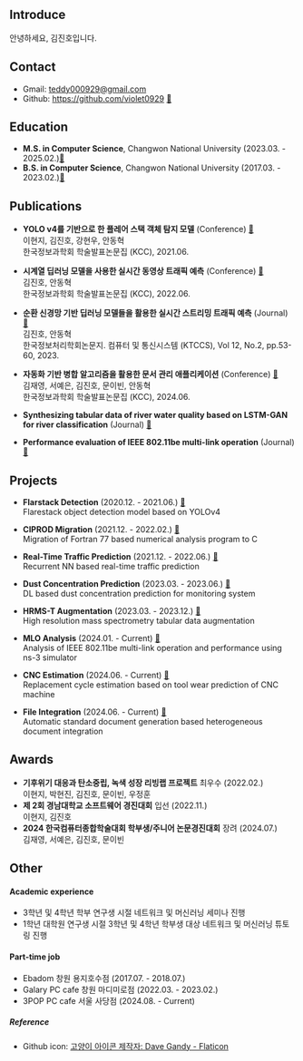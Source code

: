 ## Introduce
안녕하세요, 김진호입니다.

## Contact
* Gmail: teddy000929@gmail.com
* Github: https://github.com/violet0929 [🔗](https://github.com/violet0929)


## Education
* **M.S. in Computer Science**, Changwon National University (2023.03. - 2025.02.)[🔗](https://www.changwon.ac.kr/comnet/main.do)
* **B.S. in Computer Science**, Changwon National University (2017.03. - 2023.02.)[🔗](https://www.changwon.ac.kr/ce/main.do)

## Publications
* **YOLO v4를 기반으로 한 플레어 스택 객체 탐지 모델** (Conference)
[🔗](https://www.dbpia.co.kr/journal/articleDetail?nodeId=NODE10583487)  
  이현지, 김진호, 강현우, 안동혁  
  한국정보과학회 학술발표논문집 (KCC), 2021.06.  

* **시계열 딥러닝 모델을 사용한 실시간 동영상 트래픽 예측** (Conference)
[🔗](https://www.dbpia.co.kr/journal/articleDetail?nodeId=NODE11124065)  
  김진호, 안동혁  
  한국정보과학회 학술발표논문집 (KCC), 2022.06.  

* **순환 신경망 기반 딥러닝 모델들을 활용한 실시간 스트리밍 트래픽 예측** (Journal)
[🔗](https://www.kci.go.kr/kciportal/ci/sereArticleSearch/ciSereArtiView.kci?sereArticleSearchBean.artiId=ART002934978)  
  김진호, 안동혁  
  한국정보처리학회논문지. 컴퓨터 및 통신시스템 (KTCCS), Vol 12, No.2, pp.53-60, 2023.  

* **자동화 기반 병합 알고리즘을 활용한 문서 관리 애플리케이션** (Conference)
[🔗](https://www.dbpia.co.kr/journal/articleDetail?nodeId=NODE11862356)  
  김재영, 서예은, 김진호, 문이빈, 안동혁  
  한국정보과학회 학술발표논문집 (KCC), 2024.06.  

* **Synthesizing tabular data of river water quality based on LSTM-GAN for river classification** (Journal)
[🔗](https://www.changwon.ac.kr/comnet/main.do)  

* **Performance evaluation of IEEE 802.11be multi-link operation** (Journal)
[🔗](https://www.changwon.ac.kr/comnet/main.do)  


## Projects

* **Flarstack Detection** (2020.12. - 2021.06.)
[🔗](https://github.com/violet0929/Flarestack_Detection)  
  Flarestack object detection model based on YOLOv4
  
* **CIPROD Migration** (2021.12. - 2022.02.) [🔗](https://github.com/violet0929/CIPROD_Migration)  
  Migration of Fortran 77 based numerical analysis program to C

* **Real-Time Traffic Prediction** (2021.12. - 2022.06.) [🔗](https://github.com/violet0929/Real-Time_Traffic_Prediction)  
  Recurrent NN based real-time traffic prediction  

* **Dust Concentration Prediction** (2023.03. - 2023.06.) [🔗](https://github.com/violet0929/Dust_Concentration_Prediction)  
  DL based dust concentration prediction for monitoring system   

* **HRMS-T Augmentation** (2023.03. - 2023.12.) [🔗](https://github.com/violet0929/HRMS-T_Augmentation)  
  High resolution mass spectrometry tabular data augmentation  

* **MLO Analysis** (2024.01. - Current) [🔗](https://github.com/violet0929/MLO_Analysis)  
  Analysis of IEEE 802.11be multi-link operation and performance using ns-3 simulator 

* **CNC Estimation** (2024.06. - Current) [🔗](https://github.com/violet0929/CNC_Estimation)  
  Replacement cycle estimation based on tool wear prediction of CNC machine  
  
* **File Integration** (2024.06. - Current) [🔗](https://github.com/violet0929/File_Integration)  
  Automatic standard document generation based heterogeneous document integration

## Awards
* **기후위기 대응과 탄소중립, 녹색 성장 리빙랩 프로젝트** 최우수 (2022.02.)  
  이현지, 박현진, 김진호, 문이빈, 우정훈
* **제 2회 경남대학교 소프트웨어 경진대회** 입선 (2022.11.)  
  이현지, 김진호
* **2024 한국컴퓨터종합학술대회 학부생/주니어 논문경진대회** 장려 (2024.07.)  
  김재영, 서예은, 김진호, 문이빈

## Other
#### Academic experience
* 3학년 및 4학년 학부 연구생 시절 네트워크 및 머신러닝 세미나 진행
* 1학년 대학원 연구생 시절 3학년 및 4학년 학부생 대상 네트워크 및 머신러닝 튜토링 진행

#### Part-time job
* Ebadom 창원 용지호수점 (2017.07. - 2018.07.)
* Galary PC cafe 창원 마디미로점 (2022.03. - 2023.02.)
* 3POP PC cafe 서울 사당점 (2024.08. - Current)



##### Reference
* Github icon: <a href="https://www.flaticon.com/kr/free-icons/" title="고양이 아이콘">고양이 아이콘 제작자: Dave Gandy - Flaticon</a>
